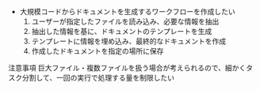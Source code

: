 - 大規模コードからドキュメントを生成するワークフローを作成したい
    1. ユーザーが指定したファイルを読み込み、必要な情報を抽出
    2. 抽出した情報を基に、ドキュメントのテンプレートを生成
    3. テンプレートに情報を埋め込み、最終的なドキュメントを作成
    4. 作成したドキュメントを指定の場所に保存

注意事項
巨大ファイル・複数ファイルを扱う場合が考えられるので、細かくタスク分割して、一回の実行で処理する量を制限したい
